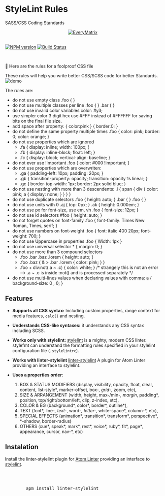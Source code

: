 # StyleLint Rules
SASS/CSS Coding Standards

<div align="center">
  <a href="https://everymatrix.com/sass-standards.pdf">
    <img src="https://everymatrix.com/wp-content/themes/em2/img/redesign/logo-everymatrix.png" alt="EveryMatrix" />
  </a>
</div>
<br>
<p>
<a href="https://www.npmjs.org/package/stylelint"><img src="http://img.shields.io/npm/v/stylelint.svg" alt="NPM version"></a>
<a href="https://travis-ci.org/stylelint/stylelint"><img src="https://travis-ci.org/stylelint/stylelint.svg?branch=master" alt="Build Status"></a>
</p>

<br>

:tada: Here are the rules for a foolproof CSS file

These rules will help you write better CSS/SCSS code for better Standards.
<img src="https://i.github-camo.com/0f7ea286f12d90256431c2edb65087dacb8ad73a/68747470733a2f2f7261772e67697468756275736572636f6e74656e742e636f6d2f41746f6d4c696e7465722f6c696e7465722d7374796c656c696e742f6d61737465722f64656d6f2e706e67" alt="demo" data-canonical-src="https://raw.githubusercontent.com/AtomLinter/linter-stylelint/master/demo.png">

The rules are:

- do not use empty class  .foo { }
- do not use multiple classes per line  .foo { } .bar { }
- do not use invalid color variables  color: #y3;
- use simpler color 3 digit hex  use #FFF instead of #FFFFFF for saving bits on the final file size.
- add space after property: { color:pink } { border:0; }
- do not define the same property multiple times .foo { color: pink; border: 0; color: orange;   }
- do not use properties which are ignored
    - .fa { display: inline; width: 100px; }
    - .fb { display: inline-block; float: left; }
    - .fc { display: block; vertical-align: baseline; }
- do not ever use !important .foo { color: #000 !important; }
- do not use properties which are overwriten:
    - .ga { padding-left: 10px; padding: 20px; }
    - .gb { transition-property: opacity; transition: opacity 1s linear; }
    - .gc { border-top-width: 1px;  border: 2px solid blue; }
- do not use nesting with more than 3 descendents:
.i {
    span {
        div { color: pink;
            a { display: none; }
        }
    }
}
- do not use duplicate selectors .foo { height: auto; } .bar { } .foo { }
- do not use units with 0 .aj { top: 0px; } .ak { height: 0.000em; }
- do not use px for font-size, use em, vh .foo { font-size: 12px; }
- do not use id selectors #foo { height: auto; }
- do not forget quotes on font-family .foo { font-family: Times New Roman, Times, serif; }
- do not use numbers on font-weight .foo { font: italic 400 20px; font-weight: 700; }
- do not use Uppercase in properties .foo { Width: 1px }
- do not use universal selector * { margin: 0; }
- do not use more than 3 compound selectors
    - .foo .bar .baz .lorem { height: auto; }
    - .foo .baz {
        & > .bar .lorem { color: pink; }
        }
    - .foo + div:not(.a ~ .c) { color: white; } /* strangely this is not an error --> .a ~ .c is inside :not() and is processed separately */
- do not use multi-lines values when declaring values with comma:
    a { background-size: 0
      , 0; }



## Features
- **Supports all CSS syntax:** Including custom properties, range context for media features, `calc()` and nesting.
- **Understands CSS-like syntaxes:** it understands any CSS syntax including SCSS.
- **Works only with stylelint:** [stylelint](http://stylelint.io/) is a mighty, modern CSS linter. stylefmt can understand the formatting rules specified in your stylelint configuration file (`.stylelintrc`).
- **Works with linter-stylelint** [linter-stylelint](https://atom.io/packages/linter-stylelint) A plugin for Atom Linter providing an interface to stylelint.

- **Uses a properties order**:
    1. BOX & STATUS MODIFIERS (display, visibility, opacity, float, clear, content, list-style*, marker-offset, box-*, grid-*, zoom, etc),
    2. SIZE & ARRANGEMENT (width, height, max-/min-*, margin*, padding*, position, top/right/bottom/left, clip, z-index, etc),
    3. COLOR & BG (background*, color*, border*, outline*),
    4. TEXT (font*, line-*, text-*, word-*, letter-*, white-space*, column-*, etc),
    5. SPECIAL EFFECTS (animation*, transition*, transform*, perspective*, *-shadow, border-radius)
    6. OTHERS (cue*, speak*, mark*, rest*, voice*, ruby*, fit*, page*, appearance, cursor, nav-*, etc)


## Instalation
<p>Install the linter-stylelint plugin for <a href="https://github.com/AtomLinter/atom-linter">Atom Linter</a> providing
an interface to <a href="https://github.com/stylelint/stylelint">stylelint</a>.</p>
<pre class="editor editor-colors">
    <div class="line">
        <span class="text plain null-grammar">
        <span>apm&nbsp;install&nbsp;linter-stylelint</span>
        </span>
    </div>
</pre>
